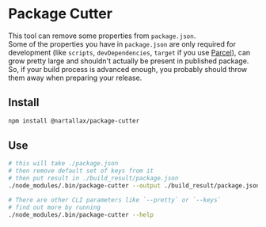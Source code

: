 # Package Cutter

This tool can remove some properties from `package.json`.  
Some of the properties you have in `package.json` are only required for development (like `scripts`, `devDependencies`, `target` if you use [Parcel](https://parceljs.org/)), can grow pretty large and shouldn't actually be present in published package.  
So, if your build process is advanced enough, you probably should throw them away when preparing your release.  

## Install

```bash
npm install @nartallax/package-cutter
```

## Use

```bash
# this will take ./package.json
# then remove default set of keys from it
# then put result in ./build_result/package.json
./node_modules/.bin/package-cutter --output ./build_result/package.json

# There are other CLI parameters like `--pretty` or `--keys`
# find out more by running
./node_modules/.bin/package-cutter --help
```
